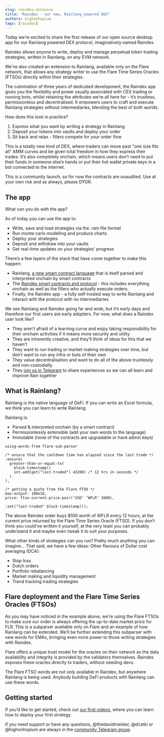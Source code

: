 ```yaml
---
slug: raindex-announce
title: "Raindex - our new, Rainlang powered DEX"
authors: highonhopium
tags: [raindex]
---
```


Today we’re excited to share the first release of our open source desktop app for our Rainlang powered DEX protocol, imaginatively named Raindex.

Raindex allows anyone to write, deploy and manage perpetual token trading strategies, written in Rainlang, on any EVM network.

We’ve also created an extension to Rainlang, available only on the Flare network, that allows any strategy writer to use the Flare Time Series Oracles (FTSOs) directly within their strategies.

The culmination of three years of dedicated development, the Raindex app gives you the flexibility and power usually associated with CEX trading or running bots, whilst retaining the attributes we’re all here for - it’s trustless, permissionless and decentralised. It empowers users to craft and execute Rainlang strategies without intermediaries, blending the best of both worlds.

How does this look in practice?

1. Express what you want by writing a strategy in Rainlang
2. Deposit your tokens into vaults and deploy your order
3. Sit back and relax - fillers compete for your order flow

This is a totally new kind of DEX, where traders can move past "one size fits all" AMM curves and be given total freedom in how they express their trades. It’s also completely onchain, which means users don’t need to put their funds in someone else’s hands or put their hot wallet private keys in a bot connected to the internet.

This is a community launch, so for now the contracts are unaudited. Use at your own risk and as always, please DYOR.

## The app
What can you do with the app?

As of today you can use the app to:
- Write, save and load strategies via the .rain file format
- Run monte carlo modelling and produce charts
- Deploy your strategies
- Deposit and withdraw into your vaults
- Get real-time updates on your strategies’ progress

There’s a few layers of the stack that have come together to make this happen:
- Rainlang, [a new smart contract language](../intro) that is itself parsed and interpreted onchain by smart contracts
- The [Raindex smart contracts and protocol](../raindex/overview) - this includes everything onchain as well as the fillers who actually execute orders.
- Finally, the Raindex app - a fully self-hosted way to write Rainlang and interact with the protocol with no intermediaries

We see Rainlang and Raindex going far and wide, but it’s early days and therefore our first users are early adopters. For now, what does a Raindex user look like?
- They aren’t afraid of a learning curve and enjoy taking responsibility for their onchain activities if it means more security and utility
- They are inherently creative, and they’ll think of ideas for this that we haven’t
- They want to run trading or market making strategies over time, but don’t want to run any infra or bots of their own
- They value decentralisation and want to do all of the above trustlessly and non-custodially
- They [join us in Telegram](https://t.me/+w4mJbCT6IfI2YTU0) to share experiences so we can all learn and improve Rain together

## What is Rainlang?
Rainlang is the native language of DeFi. If you can write an Excel formula, we think you can learn to write Rainlang. 

Rainlang is:
- Parsed & interpreted onchain (by a smart contract)
- Permissionlessly extensible (add your own words to the language)
- Immutable (none of the contracts are upgradable or have admin keys)

```
using-words-from flare-sub-parser

/* ensure that the cooldown time has elapsed since the last trade */
:ensure(
  greater-than-or-equal-to(
    block-timestamp()
    int-add(get("last-traded") 43200) /* 12 hrs in seconds */
  )
),

/* getting a quote from the Flare FTSO */
max-output: 100e18,
price: ftso-current-price-pair(‘USD’ ‘WFLR’ 3600),

:set("last-traded" block-timestamp());
```

The above Raindex order buys $100 worth of WFLR every 12 hours, at the current price returned by the Flare Time Series Oracle (FTSO). If you don’t think you could’ve written it yourself, at the very least you can probably understand it and maybe even tweak it to suit your purposes.

What other kinds of strategies can you run? Pretty much anything you can imagine… That said, we have a few ideas:
Other flavours of Dollar cost averaging (DCA):
- Stop loss
- Dutch orders
- Portfolio rebalancing
- Market making and liquidity management
- Trend tracking trading strategies

## Flare deployment and the Flare Time Series Oracles (FTSOs)

As you may have noticed in the example above, we’re using the Flare FTSOs to make sure our order is always offering the up-to-date market price for FLR. This is a subparser available only on Flare and an example of how Rainlang can be extended. We’ll be further extending this subparser with new words for EMAs, bringing even more power to those writing strategies with Raindex.

Flare offers a unique trust model for the oracles on their network as the data availability and integrity is provided by the validators themselves. Raindex exposes these oracles directly to traders, without needing devs.

The Flare FTSO words are not only available in Raindex, but anywhere Rainlang is being used. Anybody building DeFi products with Rainlang can use these words. 

## Getting started
If you’d like to get started, check out [our first videos](../raindex/example-strats/examples), where you can learn how to deploy your first strategy.

If you need support or have any questions, @thedavidmeister, @dcatki or @highonhopium are always in the [community Telegram group](https://t.me/+w4mJbCT6IfI2YTU0).



